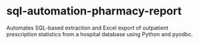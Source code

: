 # sql-automation-pharmacy-report
Automates SQL-based extraction and Excel export of outpatient prescription statistics from a hospital database using Python and pyodbc.
